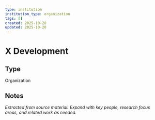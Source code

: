 ```yaml
---
type: institution
institution_type: organization
tags: []
created: 2025-10-20
updated: 2025-10-20
---
```


# X Development

## Type

Organization

## Notes

*Extracted from source material. Expand with key people, research focus areas, and related work as needed.*
